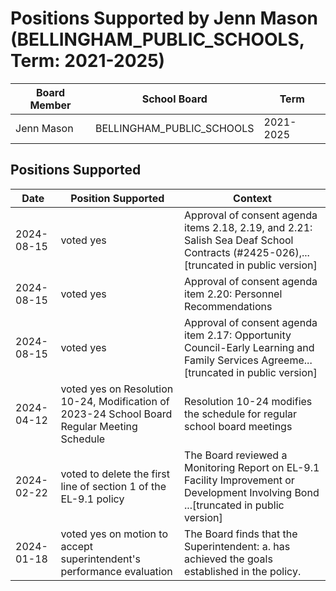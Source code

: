 # Positions Supported by Jenn Mason (BELLINGHAM_PUBLIC_SCHOOLS, Term: 2021-2025)

| Board Member | School Board | Term |
|--------------|--------------|------|
| Jenn Mason | BELLINGHAM_PUBLIC_SCHOOLS | 2021-2025 |

## Positions Supported

| Date       | Position Supported           | Context            |
|------------|------------------------------|--------------------|
| 2024-08-15 | voted yes | Approval of consent agenda items 2.18, 2.19, and 2.21: Salish Sea Deaf School Contracts (#2425-026),...[truncated in public version] |
| 2024-08-15 | voted yes | Approval of consent agenda item 2.20: Personnel Recommendations |
| 2024-08-15 | voted yes | Approval of consent agenda item 2.17: Opportunity Council-Early Learning and Family Services Agreeme...[truncated in public version] |
| 2024-04-12 | voted yes on Resolution 10-24, Modification of 2023-24 School Board Regular Meeting Schedule | Resolution 10-24 modifies the schedule for regular school board meetings |
| 2024-02-22 | voted to delete the first line of section 1 of the EL-9.1 policy | The Board reviewed a Monitoring Report on EL-9.1 Facility Improvement or Development Involving Bond ...[truncated in public version] |
| 2024-01-18 | voted yes on motion to accept superintendent's performance evaluation | The Board finds that the Superintendent: a. has achieved the goals established in the policy. |

